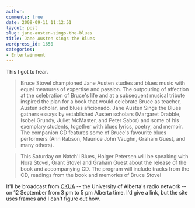 ```yaml
---
author:
comments: true
date: 2009-09-11 11:12:51
layout: post
slug: jane-austen-sings-the-blues
title: Jane Austen sings the Blues
wordpress_id: 1650
categories:
- Entertainment
---
```


This I got to hear.

> 
  
> 
> Bruce Stovel championed Jane Austen studies and blues music with equal measures of expertise and passion. The outpouring of affection at the celebration of Bruce's life and at a subsequent musical tribute inspired the plan for a book that would celebrate Bruce as teacher, Austen scholar, and blues aficionado. Jane Austen Sings the Blues gathers essays by established Austen scholars (Margaret Drabble, Isobel Grundy, Juliet McMaster, and Peter Sabor) and some of his exemplary students, together with blues lyrics, poetry, and memoir. The companion CD features some of Bruce's favourite blues performers (Ann Rabson, Maurice John Vaughn, Graham Guest, and many others).
> 
> 

  
> 
> This Saturday on Natch'l Blues, Holger Petersen will be speaking with Nora Stovel, Grant Stovel and Graham Guest about the release of the book and accompanying CD. The program will include tracks from the CD, readings from the book and memories of Bruce Stovel
> 
> 

It'll be broadcast from [CKUA](http://www.ckua.org/) -- the University of Alberta's radio network -- on 12 September from 3 pm to 5 pm Alberta time. I'd give a link, but the site uses frames and I can't figure out how.


